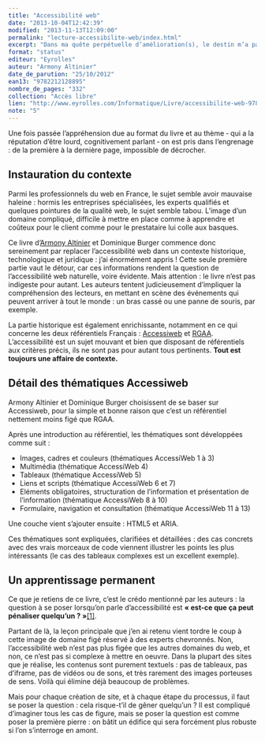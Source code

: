 ```yaml
---
title: "Accessibilité web"
date: "2013-10-04T12:42:39"
modified: "2013-11-13T12:09:00"
permalink: "lecture-accessibilite-web/index.html"
excerpt: "Dans ma quête perpétuelle d’amélioration(s), le destin m’a parfois mis sur la route de l’accessibilité – que ce soit pour des clients ou par simple goût pour la qualité. La lecture de cet ouvrage était donc inévitable. [Lire la suite de «&nbsp;Accessibilité web&nbsp;» →](https://www.ffoodd.fr/lecture-accessibilite-web/)"
format: "status"
editeur: "Eyrolles"
auteur: "Armony Altinier"
date_de_parution: "25/10/2012"
ean13: "9782212128895"
nombre_de_pages: "332"
collection: "Accès libre"
lien: "http://www.eyrolles.com/Informatique/Livre/accessibilite-web-9782212128895"
note: "5"
---
```

Une fois passée l’appréhension due au format du livre et au thème ‐ qui a la réputation d’être lourd, cognitivement parlant ‐ on est pris dans l’engrenage : de la première à la dernière page, impossible de décrocher.

## Instauration du contexte

Parmi les professionnels du web en France, le sujet semble avoir mauvaise haleine : hormis les entreprises spécialisées, les experts qualifiés et quelques pointures de la qualité web, le sujet semble tabou. L’image d’un domaine compliqué, difficile à mettre en place comme à apprendre et coûteux pour le client comme pour le prestataire lui colle aux basques.

Ce livre d’[Armony Altinier](http://www.armonyaltinier.fr/ "Le site d'Armony Altinier (nouvelle fenêtre)")&nbsp;et Dominique Burger commence donc sereinement par replacer l’accessibilité web dans un contexte historique, technologique et juridique : j’ai énormément appris ! Cette seule première partie vaut le détour, car ces informations rendent la question de l’accessibilité web naturelle, voire évidente. Mais attention : le livre n’est pas indigeste pour autant. Les auteurs tentent judicieusement d’impliquer la compréhension des lecteurs, en mettant en scène des événements qui peuvent arriver à tout le monde : un bras cassé ou une panne de souris, par exemple.

La partie historique est également enrichissante, notamment en ce qui concerne les deux référentiels Français : [Accessiweb](http://www.accessiweb.org/ "Accessiweb.org (nouvelle fenêtre)") et [RGAA](http://references.modernisation.gouv.fr/rgaa-accessibilite "Présentation du Référentiel Général d'Accessibilité pour les Administrations (nouvelle fenêtre)"). L’accessibilité est un sujet mouvant et bien que disposant de référentiels aux critères précis, ils ne sont pas pour autant tous pertinents. **Tout est toujours une affaire de contexte.**

## Détail des thématiques Accessiweb

Armony Altinier et Dominique Burger choisissent de se baser sur Accessiweb, pour la simple et bonne raison que c’est un référentiel nettement moins figé que RGAA.

Après une introduction au référentiel, les thématiques sont développées comme suit :

* Images, cadres et couleurs (thématiques AccessiWeb 1 à 3)
* Multimédia (thématique AccessiWeb 4)
* Tableaux (thématique AccessiWeb 5)
* Liens et scripts (thématique AccessiWeb 6 et 7)
* Eléments obligatoires, structuration de l’information et présentation de l’information (thématique AccessiWeb 8 à 10)
* Formulaire, navigation et consultation (thématique AccessiWeb 11 à 13)

Une couche vient s’ajouter ensuite : HTML5 et ARIA.

Ces thématiques sont expliquées, clarifiées et détaillées : des cas concrets avec des vrais morceaux de code viennent illustrer les points les plus intéressants (le cas des tableaux complexes est un excellent exemple).

## Un apprentissage permanent

Ce que je retiens de ce livre, c’est le crédo mentionné par les auteurs : la question à se poser lorsqu’on parle d’accessibilité est **« est-ce que ça peut pénaliser quelqu’un ? »**[\[1\]](https://www.ffoodd.fr/lecture-accessibilite-web/#note-1 "La démarche est bien de s'interroger : vous pouvez choisir de ne pas tenir compte de certaines remarques. Par exemple sur ce site, je justifie le texte courant, mais cela est considéré comme une mauvaise pratique et un risque pour l'accessibilité des contenus.").

Partant de là, la leçon principale que j’en ai retenu vient tordre le coup à cette image de domaine figé réservé à des experts chevronnés. Non, l’accessibilité web n’est pas plus figée que les autres domaines du web, et non, ce n’est pas si complexe à mettre en oeuvre. Dans la plupart des sites que je réalise, les contenus sont purement textuels : pas de tableaux, pas d’iframe, pas de vidéos ou de sons, et très rarement des images porteuses de sens. Voilà qui élimine déjà beaucoup de problèmes.

Mais pour chaque création de site, et à chaque étape du processus, il faut se poser la question : cela risque-t’il de gêner quelqu’un ? Il est compliqué d’imaginer tous les cas de figure, mais se poser la question est comme poser la première pierre : on bâtit un édifice qui sera forcément plus robuste si l’on s’interroge en amont.
